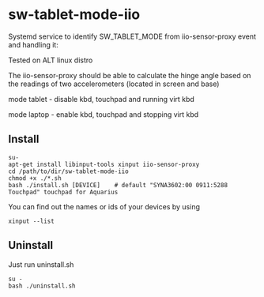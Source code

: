 # sw-tablet-mode-iio
Systemd service to identify SW_TABLET_MODE from iio-sensor-proxy event and handling it:

Tested on ALT linux distro

The iio-sensor-proxy should be able to calculate the hinge angle based on the
readings of two accelerometers (located in screen and base)

mode tablet - disable kbd, touchpad and running virt kbd

mode laptop - enable kbd, touchpad and stopping virt kbd

## Install

```
su-
apt-get install libinput-tools xinput iio-sensor-proxy
cd /path/to/dir/sw-tablet-mode-iio
chmod +x ./*.sh
bash ./install.sh [DEVICE]    # default "SYNA3602:00 0911:5288 Touchpad" touchpad for Aquarius
```

You can find out the names or ids of your devices by using

```
xinput --list
```

## Uninstall 
Just run uninstall.sh

```
su -
bash ./uninstall.sh
```
